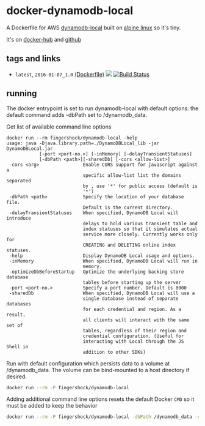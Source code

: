 # docker-dynamodb-local

A Dockerfile for AWS [dynamodb-local](http://docs.aws.amazon.com/amazondynamodb/latest/developerguide/Tools.DynamoDBLocal.html) built on [alpine linux](http://www.alpinelinux.org/) so it's tiny.

It's on [docker-hub](https://hub.docker.com/r/fingershock/dynamodb-local/) and [github](https://github.com/iJJi/docker-dynamodb-local)

## tags and links
 * `latest`, `2016-01-07_1.0` [(Dockerfile)](https://github.com/iJJi/docker-dynamodb-local/blob/master/Dockerfile) [![](https://badge.imagelayers.io/fingershock/dynamodb-local:latest.svg)](https://imagelayers.io/?images=fingershock/dynamodb-local:latest) [![Build Status](https://travis-ci.org/iJJi/docker-dynamodb-local.svg?branch=master)](https://travis-ci.org/iJJi/docker-dynamodb-local)

## running

The docker entrypoint is set to run dynamodb-local with default options: the default command adds -dbPath set to /dynamodb_data.

Get list of available command line options
```
docker run --rm fingershock/dynamodb-local -help
usage: java -Djava.library.path=./DynamoDBLocal_lib -jar DynamoDBLocal.jar
            [-port <port-no.>] [-inMemory] [-delayTransientStatuses]
            [-dbPath <path>][-sharedDb] [-cors <allow-list>]
 -cors <arg>                Enable CORS support for javascript against a
                            specific allow-list list the domains separated
                            by , use '*' for public access (default is
                            '*')
 -dbPath <path>             Specify the location of your database file.
                            Default is the current directory.
 -delayTransientStatuses    When specified, DynamoDB Local will introduce
                            delays to hold various transient table and
                            index statuses so that it simulates actual
                            service more closely. Currently works only for
                            CREATING and DELETING online index statuses.
 -help                      Display DynamoDB Local usage and options.
 -inMemory                  When specified, DynamoDB Local will run in
                            memory.
 -optimizeDbBeforeStartup   Optimize the underlying backing store database
                            tables before starting up the server
 -port <port-no.>           Specify a port number. Default is 8000
 -sharedDb                  When specified, DynamoDB Local will use a
                            single database instead of separate databases
                            for each credential and region. As a result,
                            all clients will interact with the same set of
                            tables, regardless of their region and
                            credential configuration. (Useful for
                            interacting with Local through the JS Shell in
                            addition to other SDKs)
```


Run with default configuration which persists data to a volume at /dynamodb_data. The volume can be bind-mounted to a host directory if desired.
```sh
docker run --rm -P fingershock/dynamodb-local 
```


Adding additional command line options resets the default Docker `CMD` so it must be added to keep the behavior
```sh
docker run --rm -P fingershock/dynamodb-local -dbPath /dynamodb_data -sharedDb 
```
